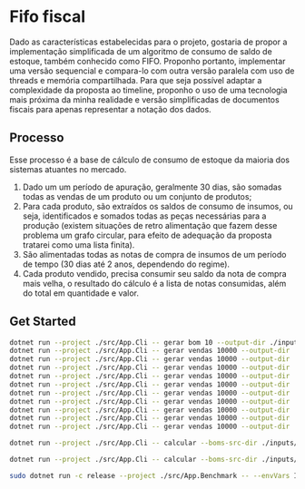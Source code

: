 # Fifo fiscal

Dado as características estabelecidas para o projeto, gostaria de propor a implementação simplificada de um algoritmo de consumo de saldo de estoque, também conhecido como FIFO. Proponho portanto, implementar uma versão sequencial e compara-lo com outra versão paralela com uso de threads e memória compartilhada. Para que seja possível adaptar a complexidade da proposta ao timeline, proponho o uso de uma tecnologia mais próxima da minha realidade e versão simplificadas de documentos fiscais para apenas representar a notação dos dados.

## Processo

Esse processo é a base de cálculo de consumo de estoque da maioria dos sistemas atuantes no mercado.

1. Dado um um período de apuração, geralmente 30 dias, são somadas todas as vendas de um produto ou um conjunto de produtos;
2. Para cada produto, são extraídos os saldos de consumo de insumos, ou seja, identificados e somados todas as peças necessárias para a produção (existem situações de retro alimentação que fazem desse problema um grafo circular, para efeito de adequação da proposta tratarei como uma lista finita).
3. São alimentadas todas as notas de compra de insumos de um período de tempo (30 dias até 2 anos, dependendo do regime).
4. Cada produto vendido, precisa consumir seu saldo da nota de compra mais velha, o resultado do cálculo é a lista de notas consumidas, além do total em quantidade e valor.

## Get Started

``` bash
dotnet run --project ./src/App.Cli -- gerar bom 10 --output-dir ./inputs
dotnet run --project ./src/App.Cli -- gerar vendas 10000 --output-dir ./inputs --periodo 06/2024/365 --bom ./inputs/boms/1.json
dotnet run --project ./src/App.Cli -- gerar vendas 10000 --output-dir ./inputs --periodo 06/2024/365 --bom ./inputs/boms/2.json
dotnet run --project ./src/App.Cli -- gerar vendas 10000 --output-dir ./inputs --periodo 06/2024/365 --bom ./inputs/boms/3.json
dotnet run --project ./src/App.Cli -- gerar vendas 10000 --output-dir ./inputs --periodo 06/2024/365 --bom ./inputs/boms/4.json
dotnet run --project ./src/App.Cli -- gerar vendas 10000 --output-dir ./inputs --periodo 06/2024/365 --bom ./inputs/boms/5.json
dotnet run --project ./src/App.Cli -- gerar vendas 10000 --output-dir ./inputs --periodo 06/2024/365 --bom ./inputs/boms/6.json
dotnet run --project ./src/App.Cli -- gerar vendas 10000 --output-dir ./inputs --periodo 06/2024/365 --bom ./inputs/boms/7.json
dotnet run --project ./src/App.Cli -- gerar vendas 10000 --output-dir ./inputs --periodo 06/2024/365 --bom ./inputs/boms/8.json
dotnet run --project ./src/App.Cli -- gerar vendas 10000 --output-dir ./inputs --periodo 06/2024/365 --bom ./inputs/boms/9.json
dotnet run --project ./src/App.Cli -- gerar vendas 10000 --output-dir ./inputs --periodo 06/2024/365 --bom ./inputs/boms/10.json

```

``` bash
dotnet run --project ./src/App.Cli -- calcular --boms-src-dir ./inputs/boms --compras-src-dir ./inputs/compras --vendas-src-dir ./inputs/vendas --periodo 06/2024/365 --engine Sequential
```

``` bash
dotnet run --project ./src/App.Cli -- calcular --boms-src-dir ./inputs/boms --compras-src-dir ./inputs/compras --vendas-src-dir ./inputs/vendas --periodo 06/2024/365 --engine Parallel
```

``` bash
sudo dotnet run -c release --project ./src/App.Benchmark -- --envVars INPUTS:/Users/maxandriani/Projects/udesc-ppgca-ppa-tf/inputs
```
